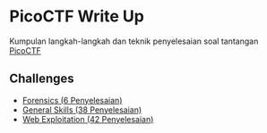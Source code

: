 # PicoCTF Write Up
Kumpulan langkah-langkah dan teknik penyelesaian soal tantangan [PicoCTF](picoctf.org)

## Challenges
- [Forensics (6 Penyelesaian)](Forensics)
- [General Skills (38 Penyelesaian)](General%20Skills)
- [Web Exploitation (42 Penyelesaian)](Web%20Exploitations)